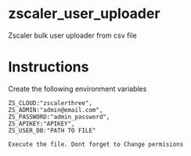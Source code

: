 # zscaler_user_uploader
Zscaler bulk user uploader from csv file

# Instructions

Create the following environment variables
```
ZS_CLOUD:"zscalerthree",
ZS_ADMIN:"admin@email.com",
ZS_PASSWORD:"admin_password",
ZS_APIKEY:"APIKEY",
ZS_USER_DB:"PATH TO FILE"

Execute the file. Dont forget to Change permisions
```


